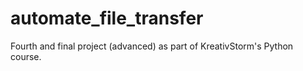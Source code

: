 # automate_file_transfer


Fourth and final project (advanced) as part of KreativStorm's Python course.
